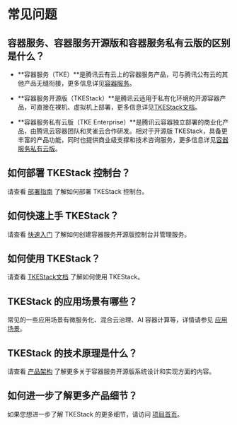 # 常见问题



## 容器服务、容器服务开源版和容器服务私有云版的区别是什么？

* **容器服务（TKE）**是腾讯云有云上的容器服务产品，可与腾讯公有云的其他产品无缝衔接，更多信息详见[容器服务](https://cloud.tencent.com/product/tke)。

* **容器服务开源版（TKEStack）**是腾讯云适用于私有化环境的开源容器产品，可直接在裸机、虚拟机上部署，更多信息详见[TKEStack文档](https://github.com/tkestack/tke/tree/master/docs/guide/zh-CN)。

* **容器服务私有云版（TKE Enterprise）**是腾讯云容器独立部署的商业化产品，由腾讯云容器团队和灵雀云合作研发。相对于开源版 TKEStack，具备更丰富的产品功能，同时也提供商业级支撑和技术咨询服务，更多信息详见[容器服务私有云版](https://cloud.tencent.com/product/tkeenterprise)。



## 如何部署 TKEStack 控制台？

请查看 [部署指南](https://github.com/tkestack/tke/tree/master/docs/guide/zh-CN/installation) 了解如何部署 TKEStack 控制台。



## 如何快速上手 TKEStack？

请查看 [快速入门](快速入门.md) 了解如何创建容器服务开源版控制台并管理服务。



## 如何使用 TKEStack？

请查看 [TKEStack文档](https://github.com/tkestack/tke/tree/master/docs/guide/zh-CN) 了解如何使用 TKEStack。



## TKEStack 的应用场景有哪些？

常见的一些应用场景有微服务化、混合云治理、AI 容器计算等，详情请参见 [应用场景](产品简介/应用场景.md)。



## TKEStack 的技术原理是什么？

请查看 [产品架构](产品简介/产品架构.md) 了解更多关于容器服务开源版系统设计和实现方面的内容。



## 如何进一步了解更多产品细节？

如果您想进一步了解 TKEStack 的更多细节，请访问 [项目首页](https://github.com/tkestack/tke)。

